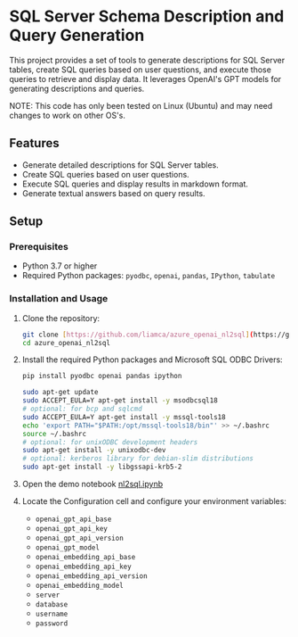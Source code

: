 # SQL Server Schema Description and Query Generation  
  
This project provides a set of tools to generate descriptions for SQL Server tables, create SQL queries based on user questions, and execute those queries to retrieve and display data. It leverages OpenAI's GPT models for generating descriptions and queries.  

NOTE: This code has only been tested on Linux (Ubuntu) and may need changes to work on other OS's.
  
## Features  
  
- Generate detailed descriptions for SQL Server tables.  
- Create SQL queries based on user questions.  
- Execute SQL queries and display results in markdown format.  
- Generate textual answers based on query results.  
  
## Setup  
  
### Prerequisites  
  
- Python 3.7 or higher  
- Required Python packages: `pyodbc`, `openai`, `pandas`, `IPython`, `tabulate`  
  
### Installation and Usage
  
1. Clone the repository:  
    ```sh  
    git clone [https://github.com/liamca/azure_openai_nl2sql](https://github.com/liamca/azure_openai_nl2sql)  
    cd azure_openai_nl2sql  
    ```  
  
2. Install the required Python packages and Microsoft SQL ODBC Drivers:  
    ```sh  
    pip install pyodbc openai pandas ipython

    sudo apt-get update
    sudo ACCEPT_EULA=Y apt-get install -y msodbcsql18
    # optional: for bcp and sqlcmd
    sudo ACCEPT_EULA=Y apt-get install -y mssql-tools18
    echo 'export PATH="$PATH:/opt/mssql-tools18/bin"' >> ~/.bashrc
    source ~/.bashrc
    # optional: for unixODBC development headers
    sudo apt-get install -y unixodbc-dev
    # optional: kerberos library for debian-slim distributions
    sudo apt-get install -y libgssapi-krb5-2
    ```  

3. Open the demo notebook [nl2sql.ipynb]([nl2sql.ipynb](https://github.com/liamca/azure_openai_nl2sql/blob/main/nl2sql.ipynb))
  
4. Locate the Configuration cell and configure your environment variables:  
    - `openai_gpt_api_base`  
    - `openai_gpt_api_key`  
    - `openai_gpt_api_version`  
    - `openai_gpt_model`  
    - `openai_embedding_api_base`  
    - `openai_embedding_api_key`  
    - `openai_embedding_api_version`  
    - `openai_embedding_model`  
    - `server`  
    - `database`  
    - `username`  
    - `password`  
  
